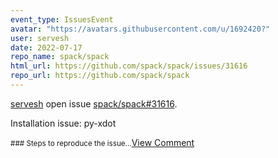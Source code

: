 ```yaml
---
event_type: IssuesEvent
avatar: "https://avatars.githubusercontent.com/u/1692420?"
user: servesh
date: 2022-07-17
repo_name: spack/spack
html_url: https://github.com/spack/spack/issues/31616
repo_url: https://github.com/spack/spack
---
```


<a href='https://github.com/servesh' target='_blank'>servesh</a> open issue <a href='https://github.com/spack/spack/issues/31616' target='_blank'>spack/spack#31616</a>.

<p>Installation issue: py-xdot</p><small>### Steps to reproduce the issue...</small><a href='https://github.com/spack/spack/issues/31616' target='_blank'>View Comment</a>